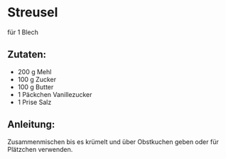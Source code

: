 Streusel
===
für 1 Blech

Zutaten:
---
- 200 g Mehl
- 100 g Zucker
- 100 g Butter
- 1 Päckchen Vanillezucker
- 1 Prise Salz

Anleitung:
---
Zusammenmischen bis es krümelt und über Obstkuchen geben oder für Plätzchen verwenden.